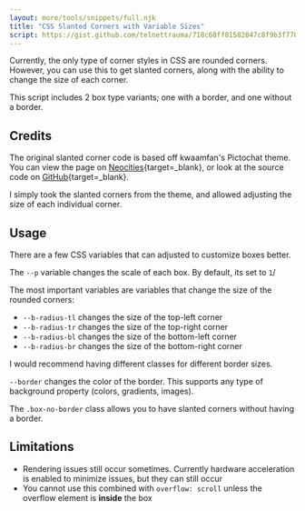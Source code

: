 ```yaml
---
layout: more/tools/snippets/full.njk
title: "CSS Slanted Corners with Variable Sizes"
script: https://gist.github.com/telnettrauma/718c68ff81582047c8f9b3f770fc3209.js
---
```

Currently, the only type of corner styles in CSS are rounded corners. However, you can use this to get slanted corners, along with the ability to change the size of each corner.

This script includes 2 box type variants; one with a border, and one without a border.

## Credits

The original slanted corner code is based off kwaamfan's Pictochat theme. You can view the page on [Neocities](https://kwaamfan.neocities.org/codes/pictochat/){target=_blank}, or look at the source code on [GitHub](https://github.com/balfiere/pictochat){target=_blank}.

I simply took the slanted corners from the theme, and allowed adjusting the size of each individual corner.

## Usage

There are a few CSS variables that can adjusted to customize boxes better.

The `--p` variable changes the scale of each box. By default, its set to `1`/

The most important variables are variables that change the size of the rounded corners:

- `--b-radius-tl` changes the size of the top-left corner
- `--b-radius-tr` changes the size of the top-right corner
- `--b-radius-bl` changes the size of the bottom-left corner
- `--b-radius-br` changes the size of the bottom-right corner

I would recommend having different classes for different border sizes.

`--border` changes the color of the border. This supports any type of background property (colors, gradients, images).

The `.box-no-border` class allows you to have slanted corners without having a border.

## Limitations

- Rendering issues still occur sometimes. Currently hardware acceleration is enabled to minimize issues, but they can still occur
- You cannot use this combined with `overflow: scroll` unless the overflow element is **inside** the box